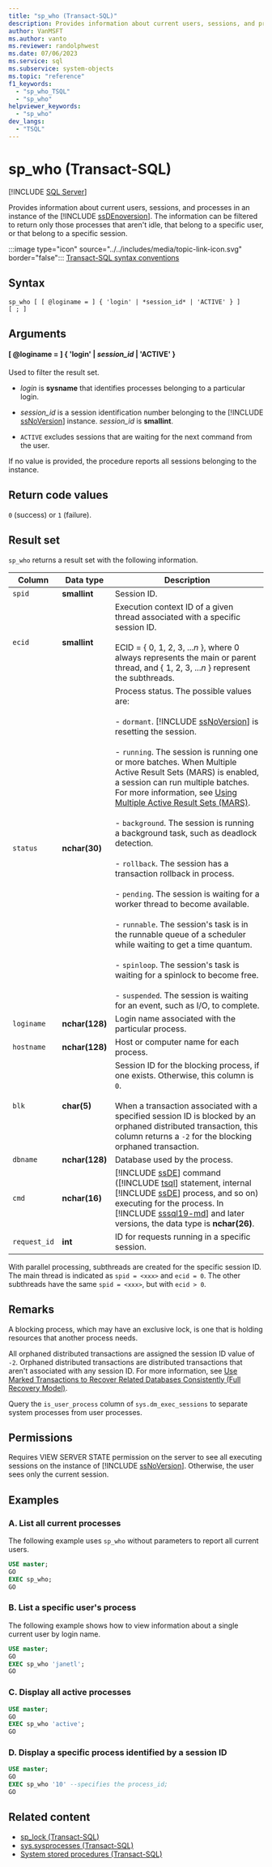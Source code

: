 ```yaml
---
title: "sp_who (Transact-SQL)"
description: Provides information about current users, sessions, and processes in an instance of the SQL Server.
author: VanMSFT
ms.author: vanto
ms.reviewer: randolphwest
ms.date: 07/06/2023
ms.service: sql
ms.subservice: system-objects
ms.topic: "reference"
f1_keywords:
  - "sp_who_TSQL"
  - "sp_who"
helpviewer_keywords:
  - "sp_who"
dev_langs:
  - "TSQL"
---
```

# sp_who (Transact-SQL)

[!INCLUDE [SQL Server](../../includes/applies-to-version/sqlserver.md)]

Provides information about current users, sessions, and processes in an instance of the [!INCLUDE [ssDEnoversion](../../includes/ssdenoversion-md.md)]. The information can be filtered to return only those processes that aren't idle, that belong to a specific user, or that belong to a specific session.

:::image type="icon" source="../../includes/media/topic-link-icon.svg" border="false"::: [Transact-SQL syntax conventions](../../t-sql/language-elements/transact-sql-syntax-conventions-transact-sql.md)

## Syntax

```syntaxsql
sp_who [ [ @loginame = ] { 'login' | *session_id* | 'ACTIVE' } ]
[ ; ]
```

## Arguments

#### [ @loginame = ] { 'login' | *session_id* | 'ACTIVE' }

Used to filter the result set.

- *login* is **sysname** that identifies processes belonging to a particular login.

- *session_id* is a session identification number belonging to the [!INCLUDE [ssNoVersion](../../includes/ssnoversion-md.md)] instance. *session_id* is **smallint**.

- `ACTIVE` excludes sessions that are waiting for the next command from the user.

If no value is provided, the procedure reports all sessions belonging to the instance.

## Return code values

`0` (success) or `1` (failure).

## Result set

`sp_who` returns a result set with the following information.

| Column | Data type | Description |
| --- | --- | --- |
| `spid` | **smallint** | Session ID. |
| `ecid` | **smallint** | Execution context ID of a given thread associated with a specific session ID.<br /><br />ECID = { 0, 1, 2, 3, ...*n* }, where 0 always represents the main or parent thread, and { 1, 2, 3, ...*n* } represent the subthreads. |
| `status` | **nchar(30)** | Process status. The possible values are:<br /><br />- `dormant`. [!INCLUDE [ssNoVersion](../../includes/ssnoversion-md.md)] is resetting the session.<br /><br />- `running`. The session is running one or more batches. When Multiple Active Result Sets (MARS) is enabled, a session can run multiple batches. For more information, see [Using Multiple Active Result Sets (MARS)](../native-client/features/using-multiple-active-result-sets-mars.md).<br /><br />- `background`. The session is running a background task, such as deadlock detection.<br /><br />- `rollback`. The session has a transaction rollback in process.<br /><br />- `pending`. The session is waiting for a worker thread to become available.<br /><br />- `runnable`. The session's task is in the runnable queue of a scheduler while waiting to get a time quantum.<br /><br />- `spinloop`. The session's task is waiting for a spinlock to become free.<br /><br />- `suspended`. The session is waiting for an event, such as I/O, to complete. |
| `loginame` | **nchar(128)** | Login name associated with the particular process. |
| `hostname` | **nchar(128)** | Host or computer name for each process. |
| `blk` | **char(5)** | Session ID for the blocking process, if one exists. Otherwise, this column is `0`.<br /><br />When a transaction associated with a specified session ID is blocked by an orphaned distributed transaction, this column returns a `-2` for the blocking orphaned transaction. |
| `dbname` | **nchar(128)** | Database used by the process. |
| `cmd` | **nchar(16)** | [!INCLUDE [ssDE](../../includes/ssde-md.md)] command ([!INCLUDE [tsql](../../includes/tsql-md.md)] statement, internal [!INCLUDE [ssDE](../../includes/ssde-md.md)] process, and so on) executing for the process. In [!INCLUDE [sssql19-md](../../includes/sssql19-md.md)] and later versions, the data type is **nchar(26)**. |
| `request_id` | **int** | ID for requests running in a specific session. |

With parallel processing, subthreads are created for the specific session ID. The main thread is indicated as `spid = <xxx>` and `ecid = 0`. The other subthreads have the same `spid = <xxx>`, but with `ecid > 0`.

## Remarks

A blocking process, which may have an exclusive lock, is one that is holding resources that another process needs.

All orphaned distributed transactions are assigned the session ID value of `-2`. Orphaned distributed transactions are distributed transactions that aren't associated with any session ID. For more information, see [Use Marked Transactions to Recover Related Databases Consistently (Full Recovery Model)](../backup-restore/use-marked-transactions-to-recover-related-databases-consistently.md).

Query the `is_user_process` column of `sys.dm_exec_sessions` to separate system processes from user processes.

## Permissions

Requires VIEW SERVER STATE permission on the server to see all executing sessions on the instance of [!INCLUDE [ssNoVersion](../../includes/ssnoversion-md.md)]. Otherwise, the user sees only the current session.

## Examples

### A. List all current processes

The following example uses `sp_who` without parameters to report all current users.

```sql
USE master;
GO
EXEC sp_who;
GO
```

### B. List a specific user's process

The following example shows how to view information about a single current user by login name.

```sql
USE master;
GO
EXEC sp_who 'janetl';
GO
```

### C. Display all active processes

```sql
USE master;
GO
EXEC sp_who 'active';
GO
```

### D. Display a specific process identified by a session ID

```sql
USE master;
GO
EXEC sp_who '10' --specifies the process_id;
GO
```

## Related content

- [sp_lock (Transact-SQL)](sp-lock-transact-sql.md)
- [sys.sysprocesses (Transact-SQL)](../system-compatibility-views/sys-sysprocesses-transact-sql.md)
- [System stored procedures (Transact-SQL)](system-stored-procedures-transact-sql.md)
